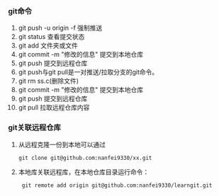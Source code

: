 ### git命令

1. git push -u origin -f 强制推送
2. git status 查看提交状态
3. git add 文件夹或文件
4. git commit -m "修改的信息" 提交到本地仓库
5. git push 提交到远程仓库
6. git push与git pull是一对推送/拉取分支的git命令。 
7. git rm ss.c(删除文件)
8. git commit -m "修改的信息" 提交到本地仓库
9. git push 提交到远程仓库
10. git pull 拉取远程仓库内容
### git关联远程仓库

1. 从远程克隆一份到本地可以通过

   ```
   git clone git@github.com:nanfei9330/xx.git
   ```

2. 本地库关联远程库，在本地仓库目录运行命令：

   ```
    git remote add origin git@github.com:nanfei9330/learngit.git
   ```

